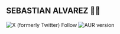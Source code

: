 ## SEBASTIAN ALVAREZ 👨‍💻

![X (formerly Twitter) Follow](https://img.shields.io/twitter/follow/SebastianAlvaz)
![AUR version](https://img.shields.io/aur/version/visual-studio-code-bin)

